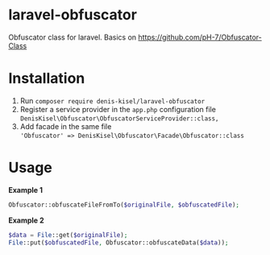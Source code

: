 # laravel-obfuscator
Obfuscator class for laravel. Basics on https://github.com/pH-7/Obfuscator-Class

# Installation

1. Run `composer require denis-kisel/laravel-obfuscator`  
2. Register a service provider in the `app.php` configuration file  
`DenisKisel\Obfuscator\ObfuscatorServiceProvider::class,`  
3. Add facade in the same file  
`'Obfuscator' => DenisKisel\Obfuscator\Facade\Obfuscator::class`  

# Usage

<b>Example 1</b>
```php
Obfuscator::obfuscateFileFromTo($originalFile, $obfuscatedFile);
```

<b>Example 2</b>
```php
$data = File::get($originalFile);
File::put($obfuscatedFile, Obfuscator::obfuscateData($data));
```
